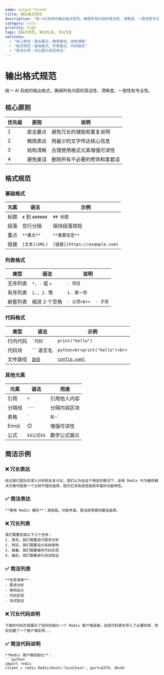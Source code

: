 ```yaml
---
name: output-format
title: 输出格式规范
description: "统一AI系统的输出格式规范，确保所有内容的简洁性、清晰度、一致性和专业性"
category: rule
priority: high
tags: [格式规范, 输出标准, 专业性]
sections:
  - "核心原则：直击要点、精简表达、结构清晰"
  - "格式规范：基础格式、列表格式、代码格式"
  - "简洁示例：对比展示规范用法"
---
```


# 输出格式规范

统一 AI 系统的输出格式，确保所有内容的简洁性、清晰度、一致性和专业性。

## 核心原则

| 优先级 | 原则 | 说明 |
|--------|------|------|
| 1 | 直击要点 | 避免冗长的铺垫和重复说明 |
| 2 | 精简表达 | 用最少的文字传达核心信息 |
| 3 | 结构清晰 | 合理使用格式元素增强可读性 |
| 4 | 避免废话 | 删除所有不必要的修饰和客套话 |

## 格式规范

### 基础格式

| 元素 | 语法 | 示例 |
|------|------|------|
| 标题 | `#` 到 `######` | `## 标题` |
| 段落 | 空行分隔 | 保持段落简短 |
| 重点 | `**重点**` | `**重要信息**` |
| 链接 | `[文本](URL)` | `[链接](https://example.com)` |

### 列表格式

| 类型 | 语法 | 说明 |
|------|------|------|
| 无序列表 | `*`、`-` 或 `+` | `- 项目` |
| 有序列表 | `1.`、`2.` 等 | `1. 第一项` |
| 嵌套列表 | 缩进 2 个空格 | `- 父项<br>  - 子项` |

### 代码格式

| 类型 | 语法 | 示例 |
|------|------|------|
| 行内代码 | `` `代码` `` | `print("hello")` |
| 代码块 | \`\`\` 语言名 | ```python<br>print("hello")<br>``` |
| 文件路径 | [`路径`](file/path) | [`config.yaml`](config.yaml) |

### 其他元素

| 元素 | 语法 | 用途 |
|------|------|------|
| 引用 | `>` | 引用他人内容 |
| 分隔线 | `---` | 分隔内容区块 |
| 表格 | `|` 和 `-` | 结构化数据展示 |
| Emoji | 😊 | 增强可读性 |
| 公式 | `$$公式$$` | 数学公式展示 |

## 简洁示例

### ❌ 冗长表达
```
经过我们团队的深入分析和反复讨论，我们认为在这个特定的情况下，采用 Redis 作为缓存解决方案可能是一个比较不错的选择，因为它具有高性能和丰富的功能特性。
```

### ✅ 简洁表达
```
**使用 Redis 缓存**：高性能、功能丰富，是当前场景的最佳选择。
```

### ❌ 冗长列表
```
我们需要完成以下几个任务：
1. 首先，我们需要进行需求分析
2. 然后，我们需要设计系统架构
3. 接着，我们需要编写代码实现
4. 最后，我们需要进行测试验证
```

### ✅ 简洁列表
```
**任务清单**：
- 需求分析
- 架构设计
- 代码实现
- 测试验证
```

### ❌ 冗长代码说明
```
下面的代码片段展示了如何初始化一个 Redis 客户端连接，这段代码首先导入了必要的库，然后创建了一个客户端实例...
```

### ✅ 简洁代码说明
```
**Redis 客户端初始化**：
```python
import redis
client = redis.Redis(host='localhost', port=6379, db=0)
```